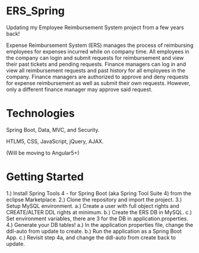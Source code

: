 # ERS_Spring
Updating my Employee Reimbursement System project from a few years back!

Expense Reimbursement System (ERS) manages the process of reimbursing employees for expenses incurred while on company time. All employees in the company can login and submit requests for reimbursement and view their past tickets and pending requests. Finance managers can log in and view all reimbursement requests and past history for all employees in the company. Finance managers are authorized to approve and deny requests for expense reimbursement as well as submit their own requests. However, only a different finance manager may approve said request.


# Technologies
Spring Boot, Data, MVC, and Security.

HTLM5, CSS, JavaScript, jQuery, AJAX.

(Will be moving to Angular5+)


# Getting Started
1.) Install Spring Tools 4 - for Spring Boot (aka Spring Tool Suite 4) from the eclipse Marketplace. 
2.) Clone the repository and import the project.
3.) Setup MySQL environment.
  a.) Create a user with full object rights and CREATE/ALTER DDL rights at minimum.
  b.) Create the ERS DB in MySQL.
  c.) Set environment variables, there are 3 for the DB in application.properties.
4.) Generate your DB tables!
  a.) In the application properties file, change the ddl-auto from update to create.
  b.) Run the application as a Spring Boot App.
  c.) Revisit step 4a, and change the ddl-auto from create back to update.
